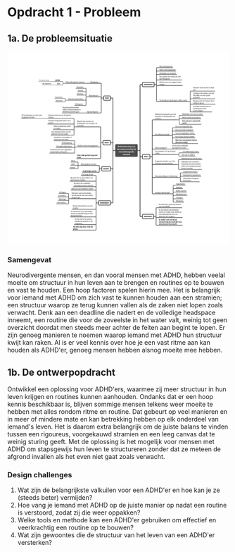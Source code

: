 # Opdracht 1 - Probleem

## 1a. De probleemsituatie

![De probleemsituatie uitgewerkt in een mindmap](../images/probleemsituatie.png)

### Samengevat

Neurodivergente mensen, en dan vooral mensen met ADHD, hebben veelal moeite om
structuur in hun leven aan te brengen en routines op te bouwen en vast te
houden. Een hoop factoren spelen hierin mee. Het is belangrijk voor iemand met
ADHD om zich vast te kunnen houden aan een stramien; een structuur waarop ze
terug kunnen vallen als de zaken niet lopen zoals verwacht. Denk aan een
deadline die nadert en de volledige headspace inneemt, een routine die voor de
zoveelste in het water valt, weinig tot geen overzicht doordat men steeds meer
achter de feiten aan begint te lopen. Er zijn genoeg manieren te noemen waarop
iemand met ADHD hun structuur kwijt kan raken. Al is er veel kennis over hoe je
een vast ritme aan kan houden als ADHD'er, genoeg mensen hebben alsnog moeite
mee hebben.

## 1b. De ontwerpopdracht

Ontwikkel een oplossing voor ADHD'ers, waarmee zij meer structuur in hun leven
krijgen en routines kunnen aanhouden. Ondanks dat er een hoop kennis beschikbaar
is, blijven sommige mensen telkens weer moeite te hebben met alles rondom ritme
en routine. Dat gebeurt op veel manieren en in meer of mindere mate en kan
betrekking hebben op elk onderdeel van iemand's leven. Het is daarom extra
belangrijk om de juiste balans te vinden tussen een rigoureus, voorgekauwd
stramien en een leeg canvas dat te weinig sturing geeft. Met de oplossing is het
mogelijk voor mensen met ADHD om stapsgewijs hun leven te structureren zonder
dat ze meteen de afgrond invallen als het even niet gaat zoals verwacht.

### Design challenges

1. Wat zijn de belangrijkste valkuilen voor een ADHD'er en hoe kan je ze (steeds
   beter) vermijden?
2. Hoe vang je iemand met ADHD op de juiste manier op nadat een routine is
   verstoord, zodat zij die weer oppakken?
3. Welke tools en methode kan een ADHD'er gebruiken om effectief en veerkrachtig
   een routine op te bouwen?
4. Wat zijn gewoontes die de structuur van het leven van een ADHD'er versterken?
